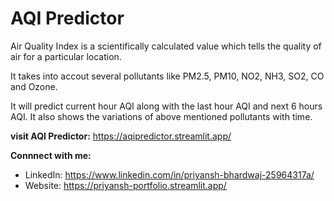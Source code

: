 # AQI Predictor

Air Quality Index is a scientifically calculated value which tells the quality of air for a particular location.


It takes into accout several pollutants like PM2.5, PM10, NO2, NH3, SO2, CO and Ozone.


It will predict current hour AQI along with the last hour AQI and next 6 hours AQI. It also shows the variations of above mentioned pollutants with time.


**visit AQI Predictor:** https://aqipredictor.streamlit.app/


**Connnect with me:**
* LinkedIn: https://www.linkedin.com/in/priyansh-bhardwaj-25964317a/
* Website: https://priyansh-portfolio.streamlit.app/